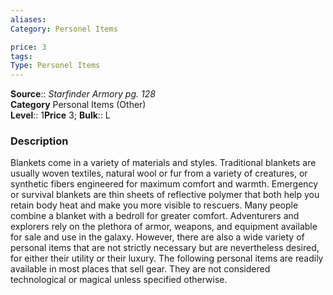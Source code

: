 ```yaml
---
aliases: 
Category: Personel Items

price: 3
tags: 
Type: Personel Items
---
```

**Source**:: _Starfinder Armory pg. 128_  
**Category** Personal Items (Other)  
**Level**:: 1**Price** 3; **Bulk**:: L

### Description

Blankets come in a variety of materials and styles. Traditional blankets are usually woven textiles, natural wool or fur from a variety of creatures, or synthetic fibers engineered for maximum comfort and warmth. Emergency or survival blankets are thin sheets of reflective polymer that both help you retain body heat and make you more visible to rescuers. Many people combine a blanket with a bedroll for greater comfort. Adventurers and explorers rely on the plethora of armor, weapons, and equipment available for sale and use in the galaxy. However, there are also a wide variety of personal items that are not strictly necessary but are nevertheless desired, for either their utility or their luxury. The following personal items are readily available in most places that sell gear. They are not considered technological or magical unless specified otherwise.
